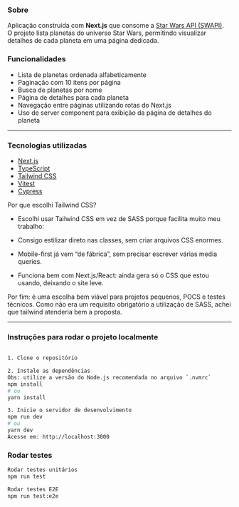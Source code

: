 ### Sobre
Aplicação construída com **Next.js** que consome a [Star Wars API (SWAPI)](https://swapi.dev/).  
O projeto lista planetas do universo Star Wars, permitindo visualizar detalhes de cada planeta em uma página dedicada.

###  Funcionalidades

-  Lista de planetas ordenada alfabeticamente
-  Paginação com 10 itens por página
-  Busca de planetas por nome
-  Página de detalhes para cada planeta
-  Navegação entre páginas utilizando rotas do Next.js
-  Uso de server component para exibição da página de detalhes do planeta

---

###  Tecnologias utilizadas

- [Next.js](https://nextjs.org/)
- [TypeScript](https://www.typescriptlang.org/)
- [Tailwind CSS](https://tailwindcss.com/)
- [Vitest](https://vitest.dev/)
- [Cypress](https://www.cypress.io/)

Por que escolhi Tailwind CSS?

- Escolhi usar Tailwind CSS em vez de SASS porque facilita muito meu trabalho:

- Consigo estilizar direto nas classes, sem criar arquivos CSS enormes.

- Mobile-first já vem “de fábrica”, sem precisar escrever várias media queries.

- Funciona bem com Next.js/React: ainda gera só o CSS que estou usando, deixando o site leve.

Por fim: é uma escolha bem viável para projetos pequenos, POCS e testes técnicos. Como não era um requisito obrigatório a utilização de SASS, achei que tailwind atenderia bem a proposta.

---

### Instruções para rodar o projeto localmente

```bash

1. Clone o repositório

2. Instale as dependências
Obs: utilize a versão do Node.js recomendada no arquivo `.nvmrc`
npm install
# ou
yarn install

3. Inicie o servidor de desenvolvimento
npm run dev
# ou
yarn dev
Acesse em: http://localhost:3000
```

### Rodar testes
```bash
Rodar testes unitários
npm run test

Rodar testes E2E
npm run test:e2e
